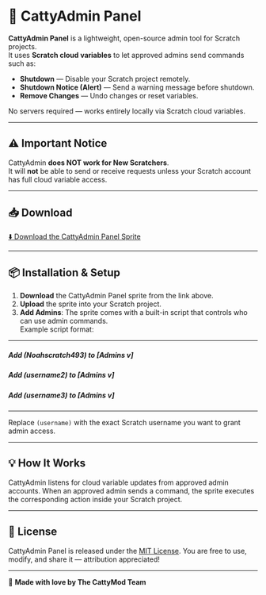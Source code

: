 # 🐾 CattyAdmin Panel

**CattyAdmin Panel** is a lightweight, open-source admin tool for Scratch projects.  
It uses **Scratch cloud variables** to let approved admins send commands such as:

- **Shutdown** — Disable your Scratch project remotely.
- **Shutdown Notice (Alert)** — Send a warning message before shutdown.
- **Remove Changes** — Undo changes or reset variables.

No servers required — works entirely locally via Scratch cloud variables.

---

## ⚠️ Important Notice
CattyAdmin **does NOT work for New Scratchers**.  
It will **not** be able to send or receive requests unless your Scratch account has full cloud variable access.

---

## 📥 Download

[⬇️ Download the CattyAdmin Panel Sprite](https://github.com/cattymod/admin/raw/refs/heads/main/Admin.sprite3)

---

## 📦 Installation & Setup

1. **Download** the CattyAdmin Panel sprite from the link above.
2. **Upload** the sprite into your Scratch project.
3. **Add Admins**: The sprite comes with a built-in script that controls who can use admin commands.  
   Example script format:

---
   
   ##### Add (Noahscratch493) to [Admins v]
   ##### Add (username2) to [Admins v]
   ##### Add (username3) to [Admins v]

---
Replace `(username)` with the exact Scratch username you want to grant admin access.

---

## 💡 How It Works

CattyAdmin listens for cloud variable updates from approved admin accounts.
When an approved admin sends a command, the sprite executes the corresponding action inside your Scratch project.

---

## 📜 License

CattyAdmin Panel is released under the [MIT License](LICENSE).
You are free to use, modify, and share it — attribution appreciated!

---

🐾 **Made with love by The CattyMod Team**
